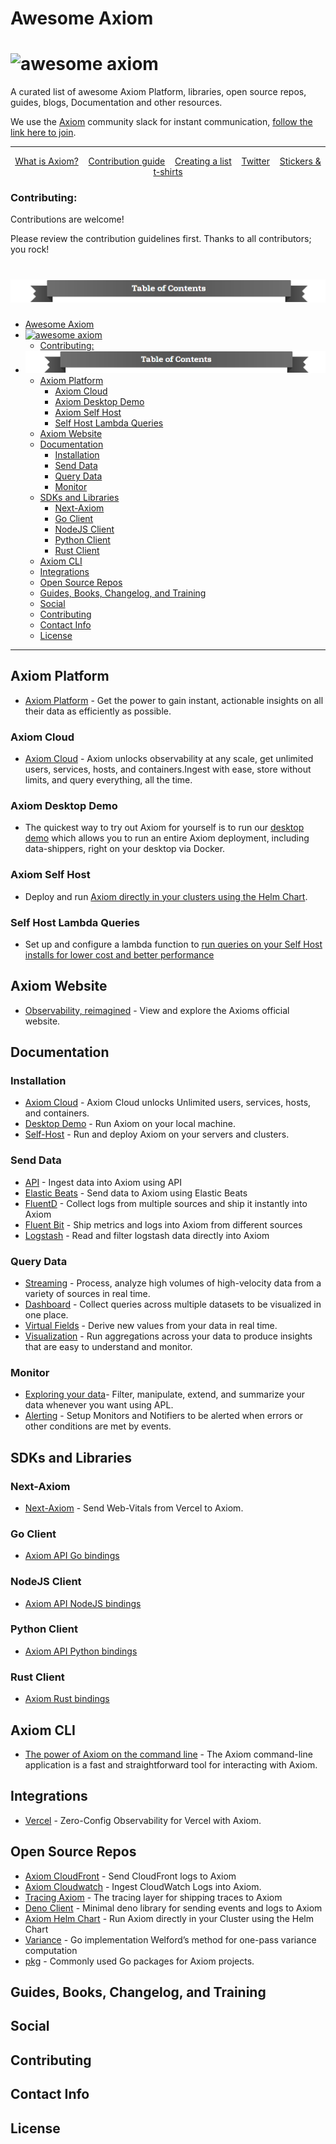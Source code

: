 # Awesome Axiom

# <img src="https://user-images.githubusercontent.com/24816990/191011807-77fe34f2-9233-42a4-b94b-091a940345fd.png" width="100" alt="awesome axiom">


A curated list of awesome Axiom Platform, libraries, open source repos, guides, blogs, Documentation and other resources.

We use the [Axiom](https://axiomfm.slack.com/ssb/redirect) community slack for instant communication, [follow the link here to join](https://www.axiom.co/support).

---

<p align="center">
	<a href="https://www.axiom.co/docs/get-help/faq">What is Axiom?</a>&nbsp;&nbsp;&nbsp;
	<a href="contributing.md">Contribution guide</a>&nbsp;&nbsp;&nbsp;
	<a href="create-list.md">Creating a list</a>&nbsp;&nbsp;&nbsp;
	<a href="https://twitter.com/AxiomFM">Twitter</a>&nbsp;&nbsp;&nbsp;
	<a href="">Stickers & t-shirts</a>
</p>


### Contributing:

Contributions are welcome!

Please review the contribution guidelines first. Thanks to all contributors; you rock!

# <img src="https://raw.githubusercontent.com/Awesome-Windows/Awesome/master/media/chrome_2016-06-11_19-02-31.png" alt="table of contents">


<!-- - [Awesome Axiom](#awesome-axiom)
  - [Table of Contents](#table-of-contents) -->
  <!-- - [Axiom Platform](#axiom-platform)
    - [Axiom Cloud](#axiom-cloud)
    - [Axiom Desktop Demo](#axiom-desktop-demo)
    - [Axiom Self Host](#axiom-self-host)
    - [Self Host Lambda Queries](#self-host-lambda-queries)
  - [Axiom Website](axiom-website)
  - [Documentation](#documentation)
    - [Installation](#installation)
    - [Send Data](#send-data)
    - [Query Data](#query-data)
    - [Monitor](#monitor) -->

- [Awesome Axiom](#awesome-axiom)
- [<img src="https://user-images.githubusercontent.com/24816990/191011807-77fe34f2-9233-42a4-b94b-091a940345fd.png" width="100" alt="awesome axiom">](#)
    - [Contributing:](#contributing)
- [<img src="https://raw.githubusercontent.com/Awesome-Windows/Awesome/master/media/chrome_2016-06-11_19-02-31.png" alt="table of contents">](#-1)
  - [Axiom Platform](#axiom-platform)
    - [Axiom Cloud](#axiom-cloud)
    - [Axiom Desktop Demo](#axiom-desktop-demo)
    - [Axiom Self Host](#axiom-self-host)
    - [Self Host Lambda Queries](#self-host-lambda-queries)
  - [Axiom Website](#axiom-website)
  - [Documentation](#documentation)
    - [Installation](#installation)
    - [Send Data](#send-data)
    - [Query Data](#query-data)
    - [Monitor](#monitor)
  - [SDKs and Libraries](#sdks-and-libraries)
    - [Next-Axiom](#next-axiom)
    - [Go Client](#go-client)
    - [NodeJS Client](#nodejs-client)
    - [Python Client](#python-client)
    - [Rust Client](#rust-client)
  - [Axiom CLI](#axiom-cli)
  - [Integrations](#integrations)
  - [Open Source Repos](#open-source-repos)
  - [Guides, Books, Changelog, and Training](#guides-books-changelog-and-training)
  - [Social](#social)
  - [Contributing](#contributing-1)
  - [Contact Info](#contact-info)
  - [License](#license)


---

## Axiom Platform 

- [Axiom Platform](https://www.axiom.co/enterprise) - Get the power to gain instant, actionable insights on all their data as efficiently as possible.


### Axiom Cloud

- [Axiom Cloud](https://www.axiom.co/) - Axiom unlocks observability at any scale, get unlimited users, services, hosts, and containers.Ingest with ease, store without limits, and query everything, all the time. 


### Axiom Desktop Demo

- The quickest way to try out Axiom for yourself is to run our [desktop demo](https://github.com/axiomhq/axiom-demo) which allows you to run an entire Axiom deployment, including data-shippers, right on your desktop via Docker. 

### Axiom Self Host 

- Deploy and run [Axiom directly in your clusters using the Helm Chart](https://www.axiom.co/docs/install/kubernetes). 


### Self Host Lambda Queries

- Set up and configure a lambda function to [run queries on your Self Host installs for lower cost and better performance](https://www.axiom.co/docs/install/run-queries-on-aws)


## Axiom Website 

- [Observability, reimagined](https://www.axiom.co/) - View and explore the Axioms official website. 

## Documentation 

### Installation 

- [Axiom Cloud](https://www.axiom.co/docs/install/cloud) - Axiom Cloud unlocks Unlimited users, services, hosts, and containers.
- [Desktop Demo](https://www.axiom.co/docs/install/demo) - Run Axiom on your local machine. 
- [Self-Host](https://www.axiom.co/docs/install/kubernetes) - Run and deploy Axiom on your servers and clusters.

### Send Data

- [API](https://www.axiom.co/docs/send-data/ingest) - Ingest data into Axiom using API
- [Elastic Beats](https://www.axiom.co/docs/send-data/elastic-beats) - Send data to Axiom using Elastic Beats
- [FluentD](https://www.axiom.co/docs/send-data/fluentd) - Collect logs from multiple sources and ship it instantly into Axiom
- [Fluent Bit](https://www.axiom.co/docs/send-data/fluent-bit) - Ship metrics and logs into Axiom from different sources
- [Logstash](https://www.axiom.co/docs/send-data/logstash) - Read and filter logstash data directly into Axiom

### Query Data

- [Streaming](https://www.axiom.co/docs/query-data/stream) - Process, analyze high volumes of high-velocity data from a variety of sources in real time.
- [Dashboard](https://www.axiom.co/docs/query-data/dashboards) - Collect queries across multiple datasets to be visualized in one place.
- [Virtual Fields](https://www.axiom.co/docs/query-data/virtual-fields) - Derive new values from your data in real time. 
- [Visualization](https://www.axiom.co/docs/query-data/visualizations) - Run aggregations across your data to produce insights that are easy to understand and monitor.


### Monitor 

- [Exploring your data](https://www.axiom.co/docs/monitor-data/explore)- Filter, manipulate, extend, and summarize your data whenever you want using APL. 
- [Alerting](https://www.axiom.co/docs/monitor-data/alerts) - Setup Monitors and Notifiers to be alerted when errors or other conditions are met by events.

## SDKs and Libraries

### Next-Axiom 

- [Next-Axiom](https://github.com/axiomhq/next-axiom) - Send Web-Vitals from Vercel to Axiom.


### Go Client
- [Axiom API Go bindings](https://github.com/axiomhq/axiom-go)

### NodeJS Client

- [Axiom API NodeJS bindings](https://github.com/axiomhq/axiom-node)

### Python Client 

- [Axiom API Python bindings](https://github.com/axiomhq/axiom-py)

### Rust Client 

- [Axiom Rust bindings](https://github.com/axiomhq/axiom-rs)


## Axiom CLI 

- [The power of Axiom on the command line](https://github.com/axiomhq/cli) - The Axiom command-line application is a fast and straightforward tool for interacting with Axiom.

## Integrations 
- [Vercel](https://www.axiom.co/vercel) - Zero-Config Observability for Vercel with Axiom. 

## Open Source Repos 

- [Axiom CloudFront](https://github.com/axiomhq/axiom-cloudfront-lambda) - Send CloudFront logs to Axiom 
- [Axiom Cloudwatch](https://github.com/axiomhq/axiom-cloudwatch-lambda) - Ingest CloudWatch Logs into Axiom.
- [Tracing Axiom](https://github.com/axiomhq/tracing-axiom) - The tracing layer for shipping traces to Axiom
- [Deno Client](https://github.com/axiomhq/deno-client) - Minimal deno library for sending events and logs to Axiom
- [Axiom Helm Chart](https://github.com/axiomhq/axiom-helm-charts) - Run Axiom directly in your Cluster using the Helm Chart
- [Variance](https://github.com/axiomhq/variance) - Go implementation Welford’s method for one-pass variance computation
- [pkg](https://github.com/axiomhq/pkg) - Commonly used Go packages for Axiom projects.

## Guides, Books, Changelog, and Training 

## Social 

## Contributing 

## Contact Info 

## License 



